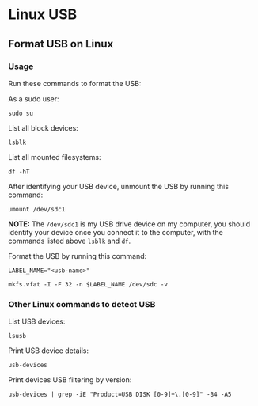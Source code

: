 # Linux USB

## Format USB on Linux

### Usage

Run these commands to format the USB:

As a sudo user:
```shell
sudo su
```

List all block devices:
```shell
lsblk
```

List all mounted filesystems:
```shell
df -hT
```

After identifying your USB device, unmount the USB by running this command:
```shell
umount /dev/sdc1
```

**NOTE:** The `/dev/sdc1` is my USB drive device on my computer, you should identify your device once you connect it to the computer, with the commands listed above `lsblk` and `df`.

Format the USB by running this command:
```shell
LABEL_NAME="<usb-name>"

mkfs.vfat -I -F 32 -n $LABEL_NAME /dev/sdc -v
```

### Other Linux commands to detect USB

List USB devices:
```shell
lsusb
```

Print USB device details:
```shell
usb-devices
```

Print devices USB filtering by version:
```shell
usb-devices | grep -iE "Product=USB DISK [0-9]+\.[0-9]" -B4 -A5
```
